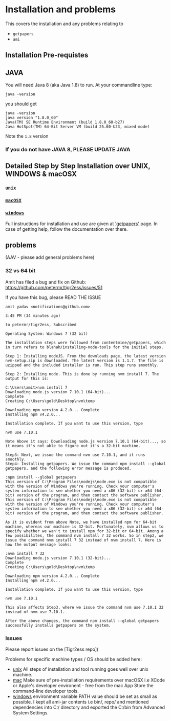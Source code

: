 # Installation and problems

This covers the installation and any problems relating to 
 * `getpapers`
 * `ami`

## Installation Pre-requistes 

## JAVA
You will need Java 8 (aka Java 1.8) to run.
At your commandline type:
```
java -version
```
you should get 
```
java -version
java version "1.8.0_60"
Java(TM) SE Runtime Environment (build 1.8.0_60-b27)
Java HotSpot(TM) 64-Bit Server VM (build 25.60-b23, mixed mode)
```
Note the `1.8` version

### If you do not have JAVA 8, PLEASE UPDATE JAVA 

## Detailed Step by Step Installation over UNIX, WINDOWS & macOSX
### [`unix`](https://github.com/petermr/tigr2ess/blob/master/installation/unix/INSTALLATION.md)
### [`macOSX`](https://github.com/petermr/tigr2ess/blob/master/installation/mac/INSTALLATION.md)
### [`windows`](https://github.com/petermr/tigr2ess/blob/master/installation/windows/installation.md)

Full instructions for installation and use are given at ['getpapers'](http://github.com/contentmine/getpapers) page. 
In case of getting help, follow the documentation over there.


## problems
(AAV - please add general problems here)
### 32 vs 64 bit 
Amit has filed a bug and fix on Github:
https://github.com/petermr/tigr2ess/issues/51

If you have this bug, please READ THE ISSUE
```
amit yadav <notifications@github.com>
	
3:45 PM (34 minutes ago)
	
to petermr/tigr2ess, Subscribed

Operating System: Windows 7 (32 bit)

The installation steps were followed from contentmine/getpapers, which in turn refers to blahah/installing-node-tools for the initial steps.

Step 1: Installing nodeJS. From the downloads page, the latest version nvm-setup.zip is downloaded. The latest version is 1.1.7. The file is uzipped and the included installer is run. This step runs smoothly.

Step 2: Installing node. This is done by running nvm install 7. The output for this is:

C:\Users\amit>nvm install 7
Downloading node.js version 7.10.1 (64-bit)...
Complete
Creating C:\Users\gold\Desktop\nvm\temp

Downloading npm version 4.2.0... Complete
Installing npm v4.2.0...

Installation complete. If you want to use this version, type

nvm use 7.10.1

Note Above it says: Downloading node.js version 7.10.1 (64-bit)..., so it means it's not able to figure out it's a 32-bit machine.

Step3: Next, we issue the command nvm use 7.10.1, and it runs smoothly.
Step4: Installing getpapers. We issue the command npm install --global getpapers, and the following error message is produced.

:npm install --global getpapers
This version of C:\Program Files\nodejs\node.exe is not compatible with the version of Windows you're running. Check your computer's system information to see whether you need a x86 (32-bit) or x64 (64-bit) version of the program, and then contact the software publisher.
This version of C:\Program Files\nodejs\node.exe is not compatible with the version of Windows you're running. Check your computer's system information to see whether you need a x86 (32-bit) or x64 (64-bit) version of the program, and then contact the software publisher.

As it is evident from above Note, we have installed npm for 64-bit machine, whereas our machine is 32-bit. Fortunately, nvm allows us to specify whether we wan't to install npm for 32-bit or 64-bit. Among a few possibilites, the command nvm install 7 32 works. So in step2, we issue the command nvm install 7 32 instead of nvm install 7. Here is how the output message looks:

:nvm install 7 32
Downloading node.js version 7.10.1 (32-bit)...
Complete
Creating C:\Users\gold\Desktop\nvm\temp

Downloading npm version 4.2.0... Complete
Installing npm v4.2.0...

Installation complete. If you want to use this version, type

nvm use 7.10.1

This also affects Step3, where we issue the command nvm use 7.10.1 32 instead of nvm use 7.10.1.

After the above changes, the command npm install --global getpapers successfully installs getpapers on the system.
```
### Issues
Please report issues on the [Tigr2ess repo](

Problems for specific machine types / OS should be added here:

 * [unix](unix/)
 All steps of installation and tool running goes well over unix machine. 
 * [mac](mac/)
 Make sure of pre-installation requirements over macOSX i.e XCode or Apple's developer environent - free from the mac App Store
the command-line developer tools.
 * [windows](windows/)
 environment variable PATH value should be set as small as possible. I kept all ami-jar contents i.e bin/, repo/ and mentioned dependencies into C:/ directory and exported the C:/bin from Advanced System Settings.


